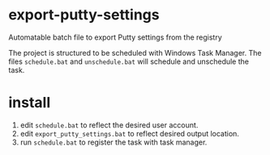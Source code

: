 # export-putty-settings

Automatable batch file to export Putty settings from the registry

The project is structured to be scheduled with Windows Task Manager. The files 
`schedule.bat` and `unschedule.bat` will schedule and unschedule the task.

# install

1. edit `schedule.bat` to reflect the desired user account.
2. edit `export_putty_settings.bat` to reflect desired output location.
3. run `schedule.bat` to register the task with task manager.
